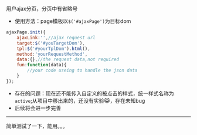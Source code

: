 用户ajax分页，分页中有省略号

- 使用方法：page模板以`$('#ajaxPage')`为目标dom
```javascript
ajaxPage.init({
    ajaxLink:'',//ajax request url
    target:$('#youTargetDom'),
    tpl:$('#yourTplDom').html(),
    method:'yourRequestMethod',
    data:{},//the request data,not required
    fun:function(data){
        //your code useing to handle the json data
    }
});
```
- 存在的问题：现在还不能传入自定义的被点击的样式，统一样式名称为`active`;从项目中移出来的，还没有实验😹，存在未知bug
- 后续将会进一步完善

**************************
简单测试了一下，能用。。。